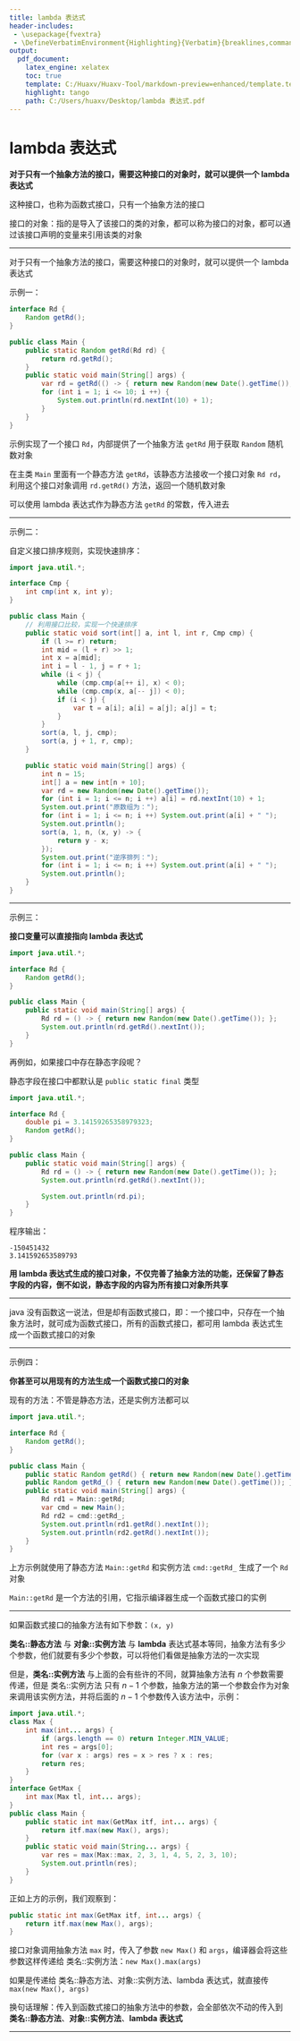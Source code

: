 ```yaml
---
title: lambda 表达式
header-includes:
 - \usepackage{fvextra}
 - \DefineVerbatimEnvironment{Highlighting}{Verbatim}{breaklines,commandchars=\\\{\}}
output:
  pdf_document:
    latex_engine: xelatex
    toc: true
    template: C:/Huaxv/Huaxv-Tool/markdown-preview=enhanced/template.tex
    highlight: tango
    path: C:/Users/huaxv/Desktop/lambda 表达式.pdf
---
```


# lambda 表达式

**对于只有一个抽象方法的接口，需要这种接口的对象时，就可以提供一个 lambda 表达式**

这种接口，也称为函数式接口，只有一个抽象方法的接口

接口的对象：指的是导入了该接口的类的对象，都可以称为接口的对象，都可以通过该接口声明的变量来引用该类的对象

---

对于只有一个抽象方法的接口，需要这种接口的对象时，就可以提供一个 lambda 表达式

示例一：

```java
interface Rd {
    Random getRd();
}

public class Main {
    public static Random getRd(Rd rd) {
        return rd.getRd();
    }
    public static void main(String[] args) {
        var rd = getRd(() -> { return new Random(new Date().getTime()); });
        for (int i = 1; i <= 10; i ++) {
            System.out.println(rd.nextInt(10) + 1);
        }
    }
}
```

示例实现了一个接口 `Rd`，内部提供了一个抽象方法 `getRd` 用于获取 `Random` 随机数对象

在主类 `Main` 里面有一个静态方法 `getRd`，该静态方法接收一个接口对象 `Rd rd`，利用这个接口对象调用 `rd.getRd()` 方法，返回一个随机数对象

可以使用 lambda 表达式作为静态方法 `getRd` 的常数，传入进去

---

示例二：

自定义接口排序规则，实现快速排序：

```java
import java.util.*;

interface Cmp {
    int cmp(int x, int y);
}

public class Main {
    // 利用接口比较，实现一个快速排序
    public static void sort(int[] a, int l, int r, Cmp cmp) {
        if (l >= r) return;
        int mid = (l + r) >> 1;
        int x = a[mid];
        int i = l - 1, j = r + 1;
        while (i < j) {
            while (cmp.cmp(a[++ i], x) < 0);
            while (cmp.cmp(x, a[-- j]) < 0);
            if (i < j) {
                var t = a[i]; a[i] = a[j]; a[j] = t;
            }
        }
        sort(a, l, j, cmp);
        sort(a, j + 1, r, cmp);
    }

    public static void main(String[] args) {
        int n = 15;
        int[] a = new int[n + 10];
        var rd = new Random(new Date().getTime());
        for (int i = 1; i <= n; i ++) a[i] = rd.nextInt(10) + 1;
        System.out.print("原数组为：");
        for (int i = 1; i <= n; i ++) System.out.print(a[i] + " ");
        System.out.println();
        sort(a, 1, n, (x, y) -> {
            return y - x;
        });
        System.out.print("逆序排列：");
        for (int i = 1; i <= n; i ++) System.out.print(a[i] + " ");
        System.out.println();
    }
}
```

---

示例三：

**接口变量可以直接指向 lambda 表达式**

```java
import java.util.*;

interface Rd {
    Random getRd();
}

public class Main {
    public static void main(String[] args) {
        Rd rd = () -> { return new Random(new Date().getTime()); };
        System.out.println(rd.getRd().nextInt());
    }
}
```

再例如，如果接口中存在静态字段呢？

静态字段在接口中都默认是 `public static final` 类型

```java
import java.util.*;

interface Rd {
    double pi = 3.14159265358979323;
    Random getRd();
}

public class Main {
    public static void main(String[] args) {
        Rd rd = () -> { return new Random(new Date().getTime()); };
        System.out.println(rd.getRd().nextInt());

        System.out.println(rd.pi);
    }
}
```

程序输出：

```
-150451432
3.141592653589793
```

**用 lambda 表达式生成的接口对象，不仅完善了抽象方法的功能，还保留了静态字段的内容，倒不如说，静态字段的内容为所有接口对象所共享**

---

java 没有函数这一说法，但是却有函数式接口，即：一个接口中，只存在一个抽象方法时，就可成为函数式接口，所有的函数式接口，都可用 lambda 表达式生成一个函数式接口的对象

---

示例四：

**你甚至可以用现有的方法生成一个函数式接口的对象**

现有的方法：不管是静态方法，还是实例方法都可以

```java
import java.util.*;

interface Rd {
    Random getRd();
}

public class Main {
    public static Random getRd() { return new Random(new Date().getTime()); }
    public Random getRd_() { return new Random(new Date().getTime()); }
    public static void main(String[] args) {
        Rd rd1 = Main::getRd;
        var cmd = new Main();
        Rd rd2 = cmd::getRd_;
        System.out.println(rd1.getRd().nextInt());
        System.out.println(rd2.getRd().nextInt());
    }
}
```

上方示例就使用了静态方法 `Main::getRd` 和实例方法 `cmd::getRd_` 生成了一个 `Rd` 对象

`Main::getRd` 是一个方法的引用，它指示编译器生成一个函数式接口的实例

---

如果函数式接口的抽象方法有如下参数：`(x, y)`

**类名::静态方法** 与 **对象::实例方法** 与 **lambda** 表达式基本等同，抽象方法有多少个参数，他们就要有多少个参数，可以将他们看做是抽象方法的一次实现

但是，**类名::实例方法** 与上面的会有些许的不同，就算抽象方法有 $n$ 个参数需要传递，但是 类名::实例方法 只有 $n - 1$ 个参数，抽象方法的第一个参数会作为对象来调用该实例方法，并将后面的 $n - 1$ 个参数传入该方法中，示例：

```java
import java.util.*;
class Max {
    int max(int... args) {
        if (args.length == 0) return Integer.MIN_VALUE;
        int res = args[0];
        for (var x : args) res = x > res ? x : res;
        return res;
    }
}
interface GetMax {
    int max(Max tl, int... args);
}
public class Main {
    public static int max(GetMax itf, int... args) {
        return itf.max(new Max(), args);
    }
    public static void main(String... args) {
        var res = max(Max::max, 2, 3, 1, 4, 5, 2, 3, 10);
        System.out.println(res);
    }
}
```

正如上方的示例，我们观察到：

```java
public static int max(GetMax itf, int... args) {
    return itf.max(new Max(), args);
}
```

接口对象调用抽象方法 `max` 时，传入了参数 `new Max()` 和 `args`，编译器会将这些参数这样传递给 类名::实例方法：`new Max().max(args)`

如果是传递给 类名::静态方法、对象::实例方法、lambda 表达式，就直接传 `max(new Max(), args)`

换句话理解：传入到函数式接口的抽象方法中的参数，会全部依次不动的传入到 **类名::静态方法**、**对象::实例方法**、**lambda 表达式**

---
